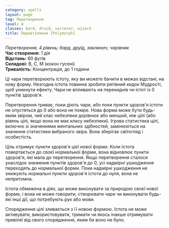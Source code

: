 ```yaml
---
category: spells
layout: page
tag: Перетворення
level: 4
classes: bard, druid, sorcerer, wizard
title: Перевтілення [Polymorph]
---
```


_Перетворення, 4 рівень; бард, друїд, заклинач, чарівник_    
**Час створення:** 1 дія    
**Відстань:** 60 футів    
**Складові:** В, С, М (кокон гусені)    
**Тривалість:** Концентрація, до 1 години    

Ці чари перетворюють істоту, яку ви можете бачити в межах відстані, на нову форму. Незгодна істота повинна зробити рятівний кидок Мудрості, щоб уникнути ефекту. Чари не впливають на перекиднів чи істот із 0 пунктів здоров'я.    

Перетворення триває, поки діють чари, або поки пункти здоров'я істоти не опустяться до 0 або вона не помре. Нова форма може бути будь-яким звіром, чий клас небезпеки дорівнює або менший, ніж цілі (або рівень цілі, якщо вона не має класу небезпеки). Ігрова статистика цілі, включно зі значеннями ментальних здібностей, замінюються на значення статистики вибраного звіра. Вона зберігає світогляд і особистість.    

Ціль отримує пункти здоров'я цієї нової форми. Коли істота повертається до своєї нормальної форми, вона відновлює пункти здоров'я, які мала до перетворення. Якщо перетворення сталося унаслідок зниження пунктів здоров'я до 0, усі надмірні ушкодження переходять до нормальної форми. Поки надмірні ушкодження не знижують нормальні пункти здоров'я істоти до нуля, вона не непритомна.    

Істота обмежена в діях, що може виконувати за природою своєї нової форми, і вона не може говорити, створювати чари чи виконувати будь-які інші дії, що потребують рук або мови.    

Спорядження цілі зливається з її новою формою. Істота не може активувати, використовувати, тримати чи якось інакше отримувати привілеї від свого спорядження, яким би воно не було. 
